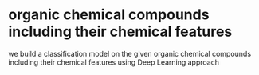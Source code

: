# organic chemical compounds including their chemical features
we build a classification model on the given organic chemical compounds including their chemical features using Deep Learning approach  
